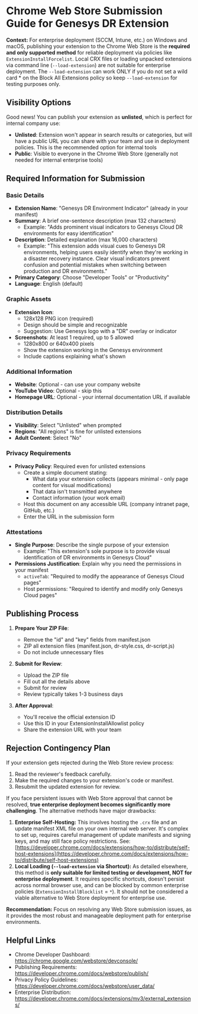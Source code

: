 # Chrome Web Store Submission Guide for Genesys DR Extension

**Context:** For enterprise deployment (SCCM, Intune, etc.) on Windows and macOS, publishing your extension to the Chrome Web Store is the **required and only supported method** for reliable deployment via policies like `ExtensionInstallForcelist`. Local CRX files or loading unpacked extensions via command line (`--load-extension`) are not suitable for enterprise deployment. The `--load-extension` can work ONLY if you do not set a wild card * on the Block All Extensions policy so keep `--load-extension` for testing purposes only.

## Visibility Options

Good news! You can publish your extension as **unlisted**, which is perfect for internal company use:

- **Unlisted**: Extension won't appear in search results or categories, but will have a public URL you can share with your team and use in deployment policies. This is the recommended option for internal tools
- **Public**: Visible to everyone in the Chrome Web Store (generally not needed for internal enterprise tools)

## Required Information for Submission

### Basic Details
- **Extension Name**: "Genesys DR Environment Indicator" (already in your manifest)
- **Summary**: A brief one-sentence description (max 132 characters)
  - Example: "Adds prominent visual indicators to Genesys Cloud DR environments for easy identification"
- **Description**: Detailed explanation (max 16,000 characters)
  - Example: "This extension adds visual cues to Genesys DR environments, helping users easily identify when they're working in a disaster recovery instance. Clear visual indicators prevent confusion and potential mistakes when switching between production and DR environments."
- **Primary Category**: Choose "Developer Tools" or "Productivity"
- **Language**: English (default)

### Graphic Assets
- **Extension Icon**: 
  - 128x128 PNG icon (required)
  - Design should be simple and recognizable
  - Suggestion: Use Genesys logo with a "DR" overlay or indicator
- **Screenshots**: At least 1 required, up to 5 allowed
  - 1280x800 or 640x400 pixels
  - Show the extension working in the Genesys environment
  - Include captions explaining what's shown

### Additional Information
- **Website**: Optional - can use your company website
- **YouTube Video**: Optional - skip this
- **Homepage URL**: Optional - your internal documentation URL if available

### Distribution Details
- **Visibility**: Select "Unlisted" when prompted
- **Regions**: "All regions" is fine for unlisted extensions
- **Adult Content**: Select "No"

### Privacy Requirements
- **Privacy Policy**: Required even for unlisted extensions
  - Create a simple document stating:
    - What data your extension collects (appears minimal - only page content for visual modifications)
    - That data isn't transmitted anywhere
    - Contact information (your work email)
  - Host this document on any accessible URL (company intranet page, GitHub, etc.)
  - Enter the URL in the submission form

### Attestations
- **Single Purpose**: Describe the single purpose of your extension
  - Example: "This extension's sole purpose is to provide visual identification of DR environments in Genesys Cloud"
- **Permissions Justification**: Explain why you need the permissions in your manifest
  - `activeTab`: "Required to modify the appearance of Genesys Cloud pages"
  - Host permissions: "Required to identify and modify only Genesys Cloud pages"

## Publishing Process

1. **Prepare Your ZIP File**:
   - Remove the "id" and "key" fields from manifest.json
   - ZIP all extension files (manifest.json, dr-style.css, dr-script.js)
   - Do not include unnecessary files

2. **Submit for Review**:
   - Upload the ZIP file
   - Fill out all the details above
   - Submit for review
   - Review typically takes 1-3 business days

3. **After Approval**:
   - You'll receive the official extension ID
   - Use this ID in your ExtensionInstallAllowlist policy
   - Share the extension URL with your team

## Rejection Contingency Plan

If your extension gets rejected during the Web Store review process:

1.  Read the reviewer's feedback carefully.
2.  Make the required changes to your extension's code or manifest.
3.  Resubmit the updated extension for review.

If you face persistent issues with Web Store approval that cannot be resolved, **true enterprise deployment becomes significantly more challenging**. The alternative methods have major drawbacks:

1.  **Enterprise Self-Hosting:** This involves hosting the `.crx` file and an update manifest XML file on your own internal web server. It's complex to set up, requires careful management of update manifests and signing keys, and may still face policy restrictions. See: [https://developer.chrome.com/docs/extensions/how-to/distribute/self-host-extensions](https://developer.chrome.com/docs/extensions/how-to/distribute/self-host-extensions)
2.  **Local Loading (`--load-extension` via Shortcut):** As detailed elsewhere, this method is **only suitable for limited testing or development, NOT for enterprise deployment**. It requires specific shortcuts, doesn't persist across normal browser use, and can be blocked by common enterprise policies (`ExtensionInstallBlocklist` = `*`). It should not be considered a viable alternative to Web Store deployment for enterprise use.

**Recommendation:** Focus on resolving any Web Store submission issues, as it provides the most robust and manageable deployment path for enterprise environments.

## Helpful Links

- Chrome Developer Dashboard: https://chrome.google.com/webstore/devconsole/
- Publishing Requirements: https://developer.chrome.com/docs/webstore/publish/
- Privacy Policy Guidelines: https://developer.chrome.com/docs/webstore/user_data/
- Enterprise Distribution: https://developer.chrome.com/docs/extensions/mv3/external_extensions/ 